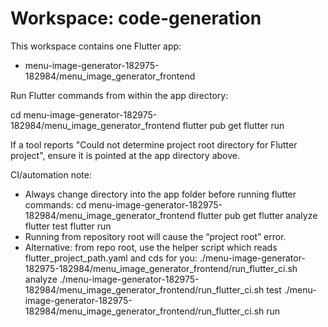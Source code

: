 # Workspace: code-generation

This workspace contains one Flutter app:

- menu-image-generator-182975-182984/menu_image_generator_frontend

Run Flutter commands from within the app directory:

cd menu-image-generator-182975-182984/menu_image_generator_frontend
flutter pub get
flutter run

If a tool reports "Could not determine project root directory for Flutter project", ensure it is pointed at the app directory above.

CI/automation note:
- Always change directory into the app folder before running flutter commands:
  cd menu-image-generator-182975-182984/menu_image_generator_frontend
  flutter pub get
  flutter analyze
  flutter test
  flutter run
- Running from repository root will cause the “project root” error.
- Alternative: from repo root, use the helper script which reads flutter_project_path.yaml and cds for you:
  ./menu-image-generator-182975-182984/menu_image_generator_frontend/run_flutter_ci.sh analyze
  ./menu-image-generator-182975-182984/menu_image_generator_frontend/run_flutter_ci.sh test
  ./menu-image-generator-182975-182984/menu_image_generator_frontend/run_flutter_ci.sh run
